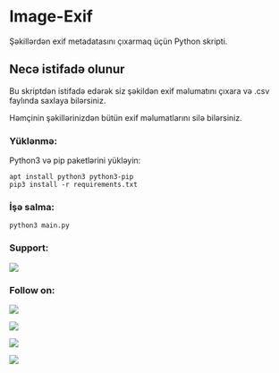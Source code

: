 # Image-Exif
Şəkillərdən exif metadatasını çıxarmaq üçün Python skripti.

## Necə istifadə olunur

Bu skriptdən istifadə edərək siz şəkildən exif məlumatını çıxara və .csv faylında saxlaya bilərsiniz.

Həmçinin şəkillərinizdən bütün exif məlumatlarını silə bilərsiniz.

### Yüklənmə:
Python3 və pip paketlərini yükləyin:
```shell
apt install python3 python3-pip
pip3 install -r requirements.txt
```

### İşə salma:
```shell
python3 main.py
```

### Support:
<a href="https://t.me/BaghirovBlog"><img src="https://img.shields.io/badge/Telegram-Join%20Telegram%20Group-blue.svg?logo=telegram"></a>

### Follow on:
<p align="left">
<a href="https://github.com/BGHRFF"><img src="https://img.shields.io/badge/GitHub-Follow%20on%20GitHub-inactive.svg?logo=github"></a>
</p>
<p align="left">
<a href="https://twitter.com/bybaghirov"><img src="https://img.shields.io/badge/Twitter-Follow%20on%20Twitter-informational.svg?logo=twitter"></a>
</p>
<p align="left">
<a href="https://facebook.com/by.baghirov"><img src="https://img.shields.io/badge/Facebook-Follow%20on%20Facebook-blue.svg?logo=facebook"></a>
</p>
<p align="left">
<a href="https://instagram.com/by.baghirov"><img src="https://img.shields.io/badge/Instagram-Follow%20on%20Instagram-important.svg?logo=instagram"></a>
</p>
